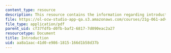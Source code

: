 ```yaml
---
content_type: resource
description: This resource contains the information regarding introduction.
file: https://ol-ocw-studio-app-qa.s3.amazonaws.com/courses/21g-061-advanced-topics-plotting-terror-in-european-culture-spring-2004/aa8a1aac41d0e9861815166d1b58d37b_MIT21G_061S04_introduction.pdf
file_type: application/pdf
parent_uid: cf37fdfb-d0fb-baf2-6817-7d090eac2a27
resourcetype: Document
title: Introduction
uid: aa8a1aac-41d0-e986-1815-166d1b58d37b
---
```

